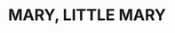 ---
capo: 0
id: 0
lang: en-us
page: '65'
step: pre
subtitle: ''
tags:
- vir
title: MARY, LITTLE MARY
---